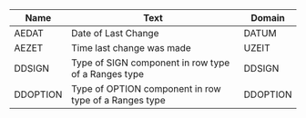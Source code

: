 |Name|Text|Domain|
|---|---|---|
|AEDAT|Date of Last Change|DATUM|
|AEZET|Time last change was made|UZEIT|
|DDSIGN|Type of SIGN component in row type of a Ranges type|DDSIGN|
|DDOPTION|Type of OPTION component in row type of a Ranges type|DDOPTION|